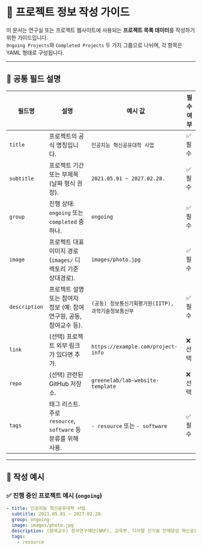 # 📁 프로젝트 정보 작성 가이드

이 문서는 연구실 또는 프로젝트 웹사이트에 사용되는 **프로젝트 목록 데이터**를 작성하기 위한 가이드입니다.  
`Ongoing Projects`와 `Completed Projects` 두 가지 그룹으로 나뉘며, 각 항목은 YAML 형태로 구성됩니다.

---

## 📌 공통 필드 설명

| 필드명        | 설명                                                                 | 예시 값                                              | 필수 여부 |
|---------------|----------------------------------------------------------------------|-------------------------------------------------------|-----------|
| `title`       | 프로젝트의 공식 명칭입니다.                                           | `인공지능 혁신공유대학 사업`                         | ✅ 필수    |
| `subtitle`    | 프로젝트 기간 또는 부제목(날짜 형식 권장).                           | `2021.05.01 ~ 2027.02.28.`                           | ✅ 필수    |
| `group`       | 진행 상태: `ongoing` 또는 `completed` 중 하나.                       | `ongoing`                                            | ✅ 필수    |
| `image`       | 프로젝트 대표 이미지 경로 (`images/` 디렉토리 기준 상대경로).        | `images/photo.jpg`                                   | ✅ 필수    |
| `description` | 프로젝트 설명 또는 참여자 정보 (예: 참여연구원, 공동, 참여교수 등). | `(공동) 정보통신기획평가원(IITP), 과학기술정보통신부` | ✅ 필수    |
| `link`        | (선택) 프로젝트 외부 링크가 있다면 추가.                             | `https://example.com/project-info`                   | ❌ 선택    |
| `repo`        | (선택) 관련된 GitHub 저장소.                                         | `greenelab/lab-website-template`                     | ❌ 선택    |
| `tags`        | 태그 리스트. 주로 `resource`, `software` 등 분류를 위해 사용.        | `- resource` 또는 `- software`                        | ✅ 필수    |

---

## 🧩 작성 예시

### ✅ 진행 중인 프로젝트 예시 (`ongoing`)

```yaml
- title: 인공지능 혁신공유대학 사업
  subtitle: 2021.05.01 ~ 2027.02.28.
  group: ongoing
  image: images/photo.jpg
  description: (참여교수) 한국연구재단(NRF), 교육부, 디지털 신기술 인재양성 혁신공유대학
  tags:
    - resource

